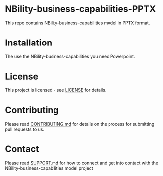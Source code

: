 # NBility-business-capabilities-PPTX

This repo contains NBility-business-capabilities model in PPTX format. 

# Installation 
The use the NBility-business-capabilities you need Powerpoint.

# License
This project is licensed - see [LICENSE](LICENSE) for details.

# Contributing
Please read [CONTRIBUTING.md](CONTRIBUTING.md) for details on the process for submitting pull requests to us.

# Contact
Please read [SUPPORT.md](SUPPORT.md) for how to connect and get into contact with the NBility-business-capabilities model project
